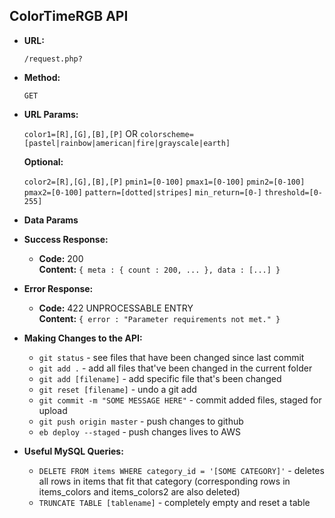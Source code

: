 **ColorTimeRGB API**
----

* **URL:**

  ``/request.php?``

* **Method:**

  `GET`
  
*  **URL Params:**
 
   `color1=[R],[G],[B],[P]` OR `colorscheme=[pastel|rainbow|american|fire|grayscale|earth]`

   **Optional:**
 
    `color2=[R],[G],[B],[P]`
    `pmin1=[0-100]`
    `pmax1=[0-100]`
    `pmin2=[0-100]`
    `pmax2=[0-100]`
    `pattern=[dotted|stripes]`
    `min_return=[0-]`
    `threshold=[0-255]`

* **Data Params**

* **Success Response:**

  * **Code:** 200 <br />
    **Content:** `{ meta : { count : 200, ... }, data : [...] }`
 
* **Error Response:**

  * **Code:** 422 UNPROCESSABLE ENTRY <br />
    **Content:** `{ error : "Parameter requirements not met." }`
    
* **Making Changes to the API:**

  * `git status` - see files that have been changed since last commit
  * `git add .` - add all files that've been changed in the current folder
  * `git add [filename]` - add specific file that's been changed
  * `git reset [filename]` - undo a git add
  * `git commit -m "SOME MESSAGE HERE"` - commit added files, staged for upload
  * `git push origin master` - push changes to github
  * `eb deploy --staged` - push changes lives to AWS

* **Useful MySQL Queries:**

  * `DELETE FROM items WHERE category_id = '[SOME CATEGORY]'` - deletes all rows in items that fit that category (corresponding rows in items_colors and items\_colors2 are also deleted)
  * `TRUNCATE TABLE [tablename]` - completely empty and reset a table